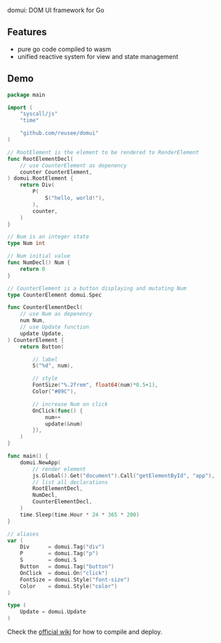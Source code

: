 domui: DOM UI framework for Go

## Features

* pure go code compiled to wasm
* unified reactive system for view and state management

## Demo

```go
package main

import (
	"syscall/js"
	"time"

	"github.com/reusee/domui"
)

// RootElement is the element to be rendered to RenderElement
func RootElementDecl(
	// use CounterElement as depenency
	counter CounterElement,
) domui.RootElement {
	return Div(
		P(
			S("hello, world!"),
		),
		counter,
	)
}

// Num is an integer state
type Num int

// Num initial value
func NumDecl() Num {
	return 0
}

// CounterElement is a button displaying and mutating Num
type CounterElement domui.Spec

func CounterElementDecl(
	// use Num as depenency
	num Num,
	// use Update function
	update Update,
) CounterElement {
	return Button(

		// label
		S("%d", num),

		// style
		FontSize("%.2frem", float64(num)*0.5+1),
		Color("#09C"),

		// increase Num on click
		OnClick(func() {
			num++
			update(&num)
		}),
	)
}

func main() {
	domui.NewApp(
		// render element
		js.Global().Get("document").Call("getElementById", "app"),
		// list all declarations
		RootElementDecl,
		NumDecl,
		CounterElementDecl,
	)
	time.Sleep(time.Hour * 24 * 365 * 200)
}

// aliases
var (
	Div      = domui.Tag("div")
	P        = domui.Tag("p")
	S        = domui.S
	Button   = domui.Tag("button")
	OnClick  = domui.On("click")
	FontSize = domui.Style("font-size")
	Color    = domui.Style("color")
)

type (
	Update = domui.Update
)
```

Check the [official wiki](https://github.com/golang/go/wiki/WebAssembly) for how to compile and deploy.

